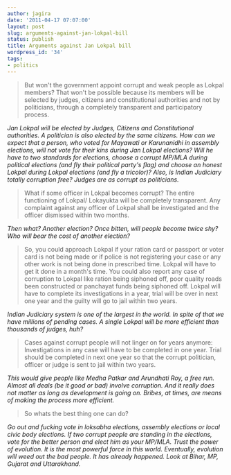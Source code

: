```yaml
---
author: jagira
date: '2011-04-17 07:07:00'
layout: post
slug: arguments-against-jan-lokpal-bill
status: publish
title: Arguments against Jan Lokpal bill
wordpress_id: '34'
tags:
- politics
---
```


>But won't the government appoint corrupt and weak people as Lokpal members? That won't be possible because its members will be selected by judges, citizens and constitutional authorities and not by politicians, through a completely transparent and participatory process.

*Jan Lokpal will be elected by Judges, Citizens and Constitutional
authorities. A politician is also elected by the same citizens. How
can we expect that a person, who voted for Mayawati or Karunanidhi
in assembly elections, will not vote for their kins during Jan
Lokpal elections? Will he have to two standards for elections,
choose a corrupt MP/MLA during political elections (and fly their
political party's flag) and choose an honest Lokpal during Lokpal
elections (and fly a tricolor)? Also, is Indian Judiciary totally
corruption free? Judges are as corrupt as politicians.*

>What if some officer in Lokpal becomes corrupt? The entire functioning of Lokpal/ Lokayukta will be completely transparent. Any complaint against any officer of Lokpal shall be investigated and the officer dismissed within two months.

*Then what? Another election? Once bitten, will people become twice
shy? Who will bear the cost of another election?*

>So, you could approach Lokpal if your ration card or passport or voter card is not being made or if police is not registering your case or any other work is not being done in prescribed time. Lokpal will have to get it done in a month's time. You could also report any case of corruption to Lokpal like ration being siphoned off, poor quality roads been constructed or panchayat funds being siphoned off. Lokpal will have to complete its investigations in a year, trial will be over in next one year and the guilty will go to jail within two years.

*Indian Judiciary system is one of the largest in the world. In
spite of that we have millions of pending cases. A single Lokpal
will be more efficient than thousands of judges, huh?*

>Cases against corrupt people will not linger on for years anymore: Investigations in any case will have to be completed in one year. Trial should be completed in next one year so that the corrupt politician, officer or judge is sent to jail within two years.

*This would give people like Medha Patkar and Arundhati Roy, a free
run. Almost all deals (be it good or bad) involve corruption. And
it really does not matter as long as development is going on.
Bribes, at times, are means of making the process more efficient.*

>So whats the best thing one can do?

*Go out and fucking vote in
loksabha elections, assembly elections or local civic body
elections. If two corrupt people are standing in the elections,
vote for the better person and elect him as your MP/MLA. Trust the
power of evolution. It is the most powerful force in this world.
Eventually, evolution will weed out the bad people. It has already
happened. Look at Bihar, MP, Gujarat and Uttarakhand.*
